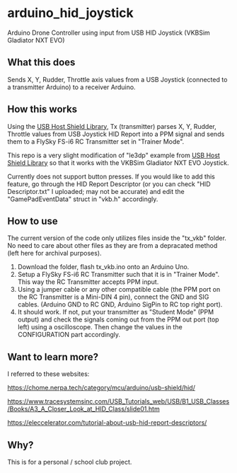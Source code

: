 # arduino_hid_joystick
Arduino Drone Controller using input from USB HID Joystick (VKBSim Gladiator NXT EVO)

## What this does
Sends X, Y, Rudder, Throttle axis values from a USB Joystick (connected to a transmitter Arduino) to a receiver Arduino. 


## How this works

Using the [USB Host Shield Library](https://github.com/felis/USB_Host_Shield_2.0),
Tx (transmitter) parses X, Y, Rudder, Throttle values from USB Joystick HID Report into a PPM signal and sends them to a FlySky FS-i6 RC Transmitter set in "Trainer Mode". 

This repo is a very slight modification of "le3dp" example from [USB Host Shield Library](https://github.com/felis/USB_Host_Shield_2.0) so that it works with the VKBSim Gladiator NXT EVO Joystick.

Currently does not support button presses. If you would like to add this feature, go through the HID Report Descriptor (or you can check "HID Descriptor.txt" I uploaded; may not be accurate) and edit the "GamePadEventData" struct in "vkb.h" accordingly.

## How to use
The current version of the code only utilizes files inside the "tx_vkb" folder. No need to care about other files as they are from a depracated method (left here for archival purposes).
1. Download the folder, flash tx_vkb.ino onto an Arduino Uno. 
2. Setup a FlySky FS-i6 RC Transmitter such that it is in "Trainer Mode". This way the RC Transmitter accepts PPM input.
3. Using a jumper cable or any other compatible cable (the PPM port on the RC Transmitter is a Mini-DIN 4 pin), connect the GND and SIG cables. (Arduino GND to RC GND, Arduino SigPin to RC top right port).
4. It should work. If not, put your transmitter as "Student Mode" (PPM output) and check the signals coming out from the PPM out port (top left) using a oscilloscope. Then change the values in the CONFIGURATION part accordingly.

## Want to learn more?
I referred to these websites:

https://chome.nerpa.tech/category/mcu/arduino/usb-shield/hid/

https://www.tracesystemsinc.com/USB_Tutorials_web/USB/B1_USB_Classes/Books/A3_A_Closer_Look_at_HID_Class/slide01.htm

https://eleccelerator.com/tutorial-about-usb-hid-report-descriptors/

## Why?
This is for a personal / school club project.

